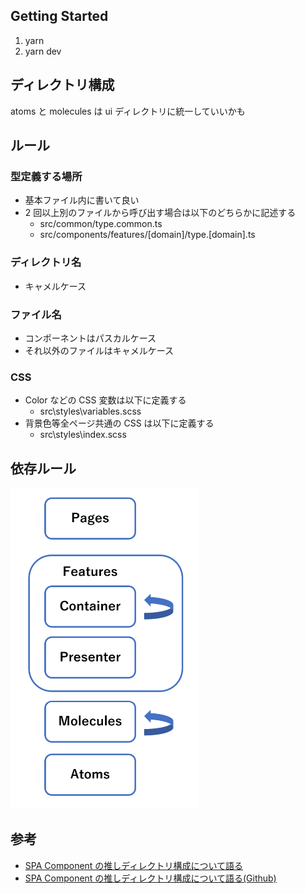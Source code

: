 ## Getting Started

1. yarn
2. yarn dev

## ディレクトリ構成

atoms と molecules は ui ディレクトリに統一していいかも

## ルール

### 型定義する場所

- 基本ファイル内に書いて良い
- 2 回以上別のファイルから呼び出す場合は以下のどちらかに記述する
  - src/common/type.common.ts
  - src/components/features/[domain]/type.[domain].ts

### ディレクトリ名

- キャメルケース

### ファイル名

- コンポーネントはパスカルケース
- それ以外のファイルはキャメルケース

### CSS

- Color などの CSS 変数は以下に定義する
  - src\styles\variables.scss
- 背景色等全ページ共通の CSS は以下に定義する
  - src\styles\index.scss

## 依存ルール

<img src="./reliance.png" width="300">

## 参考

- [SPA Component の推しディレクトリ構成について語る](https://zenn.dev/yoshiko/articles/99f8047555f700)
- [SPA Component の推しディレクトリ構成について語る(Github)](https://github.com/yoshiko-pg/next-template)
